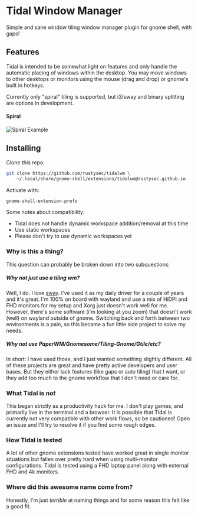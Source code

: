 # Tidal Window Manager
Simple and sane window tiling window manager plugin for gnome shell, with gaps!

## Features
Tidal is intended to be somewhat light on features and only handle the automatic
placing of windows within the desktop. You may move windows to other desktops or
monitors using the mouse (drag and drop) or gnome's built in hotkeys.

Currently only "spiral" tiling is supported, but i3/sway and binary splitting are
options in development.

#### Spiral
![Spiral Example](https://i.imgur.com/i99CRxU.gif)

## Installing
Clone this repo:
```sh
git clone https://github.com/rustysec/tidalwm \
    ~/.local/share/gnome-shell/extensions/tidalwm@rustysec.github.io

```
Activate with:
```sh
gnome-shell-extension-prefs
```
Some notes about compatibility:
- Tidal does not handle dynamic workspace addition/removal at this time
- Use static workspaces
- Please don't try to use dynamic workspaces yet

### Why is this a thing?
This question can probably be broken down into two subquestions:

##### Why not just use a tiling wm?
Well, I do. I love [sway](https://github.com/swaywm/sway). I've used it as my daily driver for a couple of years and it's great.
I'm 100% on board with wayland and use a mix of HiDPI and FHD monitors for my setup and 
Xorg just doesn't work well for me. However, there's some software (i'm looking at you
zoom) that doesn't work (well) on wayland outside of gnome. Switching back and forth between
two environments is a pain, so this became a fun little side project to solve my needs.

##### Why not use PaperWM/Gnomesome/Tiling-Gnome/Gtile/etc?
In short: I have used those, and I just wanted something slightly different. All of these
projects are great and have pretty active developers and user bases. But they either lack
features (like gaps or auto tiling) that I want, or they add too much to the gnome workflow
that I don't need or care for.

### What Tidal is _not_
This began strictly as a productivity hack for me. I don't play games, and primarily
live in the terminal and a browser. It is possible that Tidal is currently not very
compatible with other work flows, so be cautioned! Open an issue and I'll try to 
resolve it if you find some rough edges.

### How Tidal is tested
A lot of other gnome extensions tested have worked great in single monitor situations
but fallen over pretty hard when using multi-monitor configurations. Tidal is tested using a FHD 
laptop panel along with external FHD and 4k monitors.

### Where did this awesome name come from?
Honestly, I'm just _terrible_ at naming things and for some reason this felt like a
good fit.
